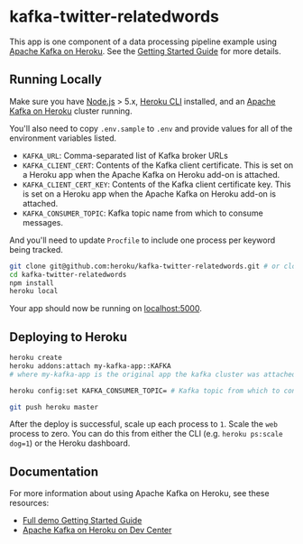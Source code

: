 # kafka-twitter-relatedwords

This app is one component of a data processing pipeline example using [Apache Kafka on Heroku](https://www.heroku.com/kafka).  See the [Getting Started Guide](https://heroku.github.io/kafka-demo) for more details.

## Running Locally

Make sure you have [Node.js](http://nodejs.org/) > 5.x, [Heroku CLI](https://devcenter.heroku.com/articles/heroku-command-line) installed, and an [Apache Kafka on Heroku](https://www.heroku.com/kafka) cluster running.

You'll also need to copy `.env.sample` to `.env` and provide values for all of the environment variables listed.

- `KAFKA_URL`: Comma-separated list of Kafka broker URLs
- `KAFKA_CLIENT_CERT`: Contents of the Kafka client certificate. This is set on a Heroku app when the Apache Kafka on Heroku add-on is attached.
- `KAFKA_CLIENT_CERT_KEY`: Contents of the Kafka client certificate key. This is set on a Heroku app when the Apache Kafka on Heroku add-on is attached.
- `KAFKA_CONSUMER_TOPIC`: Kafka topic name from which to consume messages.

And you'll need to update `Procfile` to include one process per keyword being tracked.

```sh
git clone git@github.com:heroku/kafka-twitter-relatedwords.git # or clone your own fork
cd kafka-twitter-relatedwords
npm install
heroku local
```

Your app should now be running on [localhost:5000](http://localhost:5000/).

## Deploying to Heroku

```sh
heroku create
heroku addons:attach my-kafka-app::KAFKA
# where my-kafka-app is the original app the kafka cluster was attached to

heroku config:set KAFKA_CONSUMER_TOPIC= # Kafka topic from which to consume messages

git push heroku master
```

After the deploy is successful, scale up each process to `1`.  Scale the `web` process to zero.  You can do this from either the CLI (e.g. `heroku ps:scale dog=1`) or the Heroku dashboard.

## Documentation

For more information about using Apache Kafka on Heroku, see these resources:

- [Full demo Getting Started Guide](https://heroku.github.io/kafka-demo)
- [Apache Kafka on Heroku on Dev Center](https://devcenter.heroku.com/articles/kafka-on-heroku)
